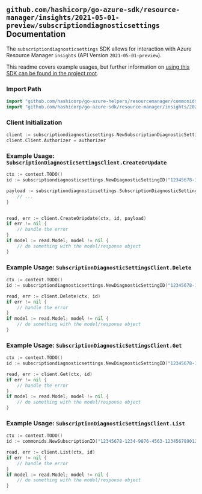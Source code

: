 
## `github.com/hashicorp/go-azure-sdk/resource-manager/insights/2021-05-01-preview/subscriptiondiagnosticsettings` Documentation

The `subscriptiondiagnosticsettings` SDK allows for interaction with Azure Resource Manager `insights` (API Version `2021-05-01-preview`).

This readme covers example usages, but further information on [using this SDK can be found in the project root](https://github.com/hashicorp/go-azure-sdk/tree/main/docs).

### Import Path

```go
import "github.com/hashicorp/go-azure-helpers/resourcemanager/commonids"
import "github.com/hashicorp/go-azure-sdk/resource-manager/insights/2021-05-01-preview/subscriptiondiagnosticsettings"
```


### Client Initialization

```go
client := subscriptiondiagnosticsettings.NewSubscriptionDiagnosticSettingsClientWithBaseURI("https://management.azure.com")
client.Client.Authorizer = authorizer
```


### Example Usage: `SubscriptionDiagnosticSettingsClient.CreateOrUpdate`

```go
ctx := context.TODO()
id := subscriptiondiagnosticsettings.NewDiagnosticSettingID("12345678-1234-9876-4563-123456789012", "diagnosticSettingValue")

payload := subscriptiondiagnosticsettings.SubscriptionDiagnosticSettingsResource{
	// ...
}


read, err := client.CreateOrUpdate(ctx, id, payload)
if err != nil {
	// handle the error
}
if model := read.Model; model != nil {
	// do something with the model/response object
}
```


### Example Usage: `SubscriptionDiagnosticSettingsClient.Delete`

```go
ctx := context.TODO()
id := subscriptiondiagnosticsettings.NewDiagnosticSettingID("12345678-1234-9876-4563-123456789012", "diagnosticSettingValue")

read, err := client.Delete(ctx, id)
if err != nil {
	// handle the error
}
if model := read.Model; model != nil {
	// do something with the model/response object
}
```


### Example Usage: `SubscriptionDiagnosticSettingsClient.Get`

```go
ctx := context.TODO()
id := subscriptiondiagnosticsettings.NewDiagnosticSettingID("12345678-1234-9876-4563-123456789012", "diagnosticSettingValue")

read, err := client.Get(ctx, id)
if err != nil {
	// handle the error
}
if model := read.Model; model != nil {
	// do something with the model/response object
}
```


### Example Usage: `SubscriptionDiagnosticSettingsClient.List`

```go
ctx := context.TODO()
id := commonids.NewSubscriptionID("12345678-1234-9876-4563-123456789012")

read, err := client.List(ctx, id)
if err != nil {
	// handle the error
}
if model := read.Model; model != nil {
	// do something with the model/response object
}
```
